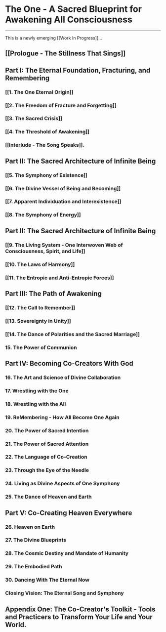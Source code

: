 # The One - A Sacred Blueprint for Awakening All Consciousness

---

This is a newly emerging [[Work In Progress]]... 
## [[Prologue - The Stillness That Sings]]

## Part I: The Eternal Foundation, Fracturing, and Remembering

### [[1. The One Eternal Origin]]  
### [[2. The Freedom of Fracture and Forgetting]] 
### [[3. The Sacred Crisis]]  
### [[4. The Threshold of Awakening]]  

### [[Interlude - The Song Speaks]]. 

## Part II: The Sacred Architecture of Infinite Being

### [[5. The Symphony of Existence]]  
### [[6. The Divine Vessel of Being and Becoming]]  
### [[7. Apparent Individuation and Interexistence]] 
### [[8. The Symphony of Energy]]  

## **Part II: The Sacred Architecture of Infinite Being**

### [[9. The Living System - One Interwoven Web of Consciousness, Spirit, and Life]]   
### [[10. The Laws of Harmony]]  

### [[11. The Entropic and Anti-Entropic Forces]]    

## **Part III: The Path of Awakening**

### [[12. The Call to Remember]]

### [[13. Sovereignty in Unity]] 

### [[14. The Dance of Polarities and the Sacred Marriage]]  

### 15. The Power of Communion 

## Part IV: Becoming Co-Creators With God

### 16. The Art and Science of Divine Collaboration

### 17. Wrestling with the One  

### 18. Wrestling with the All  

### 19. ReMembering - How All Become One Again

### 20. The Power of Sacred Intention

### 21. The Power of Sacred Attention

### 22. The Language of Co-Creation

### 23. Through the Eye of the Needle

### 24. Living as Divine Aspects of One Symphony

### 25. The Dance of Heaven and Earth

## Part V: Co-Creating Heaven Everywhere

### 26. Heaven on Earth

### 27. The Divine Blueprints

### 28. The Cosmic Destiny and Mandate of Humanity

### 29. The Embodied Path

### 30. Dancing With The Eternal Now

### Closing Vision: The Eternal Song and Symphony

## Appendix One: The Co-Creator's Toolkit - Tools and Practicers to Transform Your Life and Your World. 